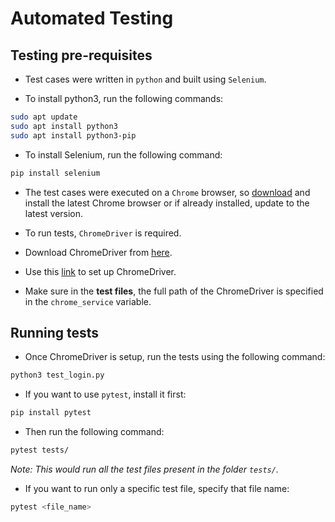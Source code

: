 # Automated Testing

## Testing pre-requisites

* Test cases were written in `python` and built using `Selenium`.

* To install python3, run the following commands:

~~~bash
sudo apt update
sudo apt install python3
sudo apt install python3-pip
~~~

* To install Selenium, run the following command:

~~~bash
pip install selenium
~~~

* The test cases were executed on a `Chrome` browser, so [download](https://www.google.com/intl/en_au/chrome/dr/download/?brand=SLLM&ds_kid=43700079019569752&gad_source=1&gclid=EAIaIQobChMIsL64nLb5iAMVqyF7Bx2xPgj0EAAYASAAEgIlvfD_BwE&gclsrc=aw.ds) and install the latest Chrome browser or if already installed, update to the latest version.

* To run tests, `ChromeDriver` is required.

* Download ChromeDriver from [here](https://googlechromelabs.github.io/chrome-for-testing/).

* Use this [link](https://gist.github.com/siumhossain/1aa24622d8fda5053581c87ca6457638) to set up ChromeDriver.

* Make sure in the **test files**, the full path of the ChromeDriver is specified in the `chrome_service` variable.

## Running tests

* Once ChromeDriver is setup, run the tests using the following command:

~~~bash
python3 test_login.py
~~~

* If you want to use `pytest`, install it first:

~~~bash
pip install pytest
~~~

* Then run the following command:

~~~bash
pytest tests/
~~~

*Note: This would run all the test files present in the folder `tests/`.*

* If you want to run only a specific test file, specify that file name:

~~~bash
pytest <file_name>
~~~
